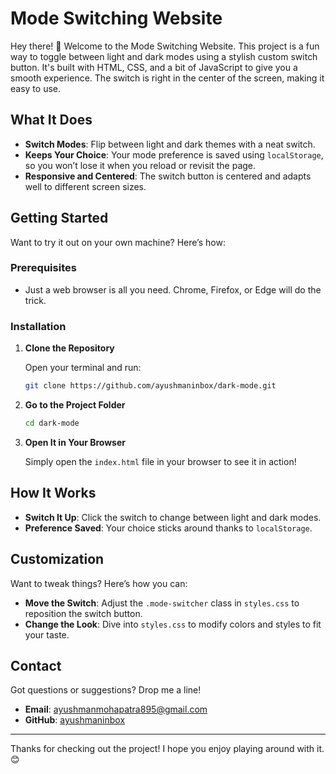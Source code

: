 # Mode Switching Website

Hey there! 👋 
Welcome to the Mode Switching Website. This project is a fun way to toggle between light and dark modes using a stylish custom switch button. It's built with HTML, CSS, and a bit of JavaScript to give you a smooth experience. The switch is right in the center of the screen, making it easy to use.

## What It Does

- **Switch Modes**: Flip between light and dark themes with a neat switch.
- **Keeps Your Choice**: Your mode preference is saved using `localStorage`, so you won’t lose it when you reload or revisit the page.
- **Responsive and Centered**: The switch button is centered and adapts well to different screen sizes.

## Getting Started

Want to try it out on your own machine? Here’s how:

### Prerequisites

- Just a web browser is all you need. Chrome, Firefox, or Edge will do the trick.

### Installation

1. **Clone the Repository**

    Open your terminal and run:

    ```sh
    git clone https://github.com/ayushmaninbox/dark-mode.git
    ```

2. **Go to the Project Folder**

    ```sh
    cd dark-mode
    ```

3. **Open It in Your Browser**

    Simply open the `index.html` file in your browser to see it in action!

## How It Works

- **Switch It Up**: Click the switch to change between light and dark modes.
- **Preference Saved**: Your choice sticks around thanks to `localStorage`.

## Customization

Want to tweak things? Here’s how you can:

- **Move the Switch**: Adjust the `.mode-switcher` class in `styles.css` to reposition the switch button.
- **Change the Look**: Dive into `styles.css` to modify colors and styles to fit your taste.

## Contact

Got questions or suggestions? Drop me a line!

- **Email**: ayushmanmohapatra895@gmail.com
- **GitHub**: [ayushmaninbox](https://github.com/ayushmaninbox)

---

Thanks for checking out the project! I hope you enjoy playing around with it. 😊